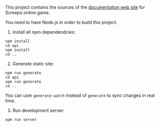 This project contains the sources of the [documentation web site](http://docs.screeps.com) for Screeps online game.

You need to have Node.js in order to build this project.

1. Install all npm dependendcies:

```
npm install
cd api
npm install
cd ..
```
    
2. Generate static site:

```
npm run generate
cd api
npm run generate
cd ..
```

You can user `generate-watch` instead of `generate` to sync changes in real time.

3. Run development server:

```
npm run server
```

